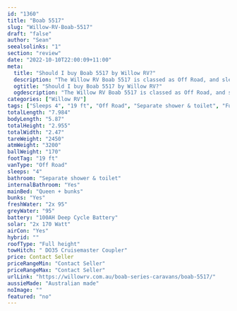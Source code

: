 ```yaml
---
id: "1360"
title: "Boab 5517"
slug: "Willow-RV-Boab-5517"
draft: "false"
author: "Sean"
seealsolinks: "1"
section: "review"
date: "2022-10-10T22:00:09+11:00"
meta:
  title: "Should I buy Boab 5517 by Willow RV?"
  description: "The Willow RV Boab 5517 is classed as Off Road, and sleeps 4 people. It is Australian made and comes in at 19 ft. It generally has Separate shower & toilet."
  ogtitle: "Should I buy Boab 5517 by Willow RV?"
  ogdescription: "The Willow RV Boab 5517 is classed as Off Road, and sleeps 4 people. It is Australian made and comes in at 19 ft. It generally has Separate shower & toilet."
categories: ["Willow RV"]
tags: ["Sleeps 4", "19 ft", "Off Road", "Separate shower & toilet", "Full height", "Price Unknown", "Australian made"]
totalLength: "7.984"
bodyLength: "5.87"
totalHeight: "2.955"
totalWidth: "2.47"
tareWeight: "2450"
atmWeight: "3200"
ballWeight: "170"
footTag: "19 ft"
vanType: "Off Road"
sleeps: "4"
bathroom: "Separate shower & toilet"
internalBathroom: "Yes"
mainBed: "Queen + bunks"
bunks: "Yes"
freshWater: "2x 95"
greyWater: "95"
battery: "100AH Deep Cycle Battery"
solar: "2x 170 Watt"
airCon: "Yes"
hybrid: ""
roofType: "Full height"
towHitch: " DO35 Cruisemaster Coupler"
price: Contact Seller
priceRangeMin: "Contact Seller"
priceRangeMax: "Contact Seller"
urlLink: "https://willowrv.com.au/boab-series-caravans/boab-5517/"
aussieMade: "Australian made"
noImage: ""
featured: "no"
---
```

